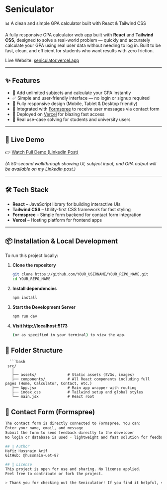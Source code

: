 # Seniculator
📊 A clean and simple GPA calculator built with React &amp; Tailwind CSS

A fully responsive GPA calculator web app built with **React** and **Tailwind CSS**, designed to solve a real-world problem — quickly and accurately calculate your GPA using real user data without needing to log in. Built to be fast, clean, and efficient for students who want results with zero friction.

Live Website: [seniculator.vercel.app](https://seniculator.vercel.app/)

---

## ✨ Features

- 🔢 Add unlimited subjects and calculate your GPA instantly  
- ✅ Simple and user-friendly interface — no login or signup required  
- 📱 Fully responsive design (Mobile, Tablet & Desktop friendly)  
- 💌 Integrated with [Formspree](https://formspree.io/) to receive user messages via contact form  
- 🚀 Deployed on [Vercel](https://vercel.com/) for blazing fast access  
- 🧠 Real use-case solving for students and university users

---

## 🔗 Live Demo

👉 [Watch Full Demo (LinkedIn Post)](PUT_YOUR_LINK_HERE)

_(A 50-second walkthrough showing UI, subject input, and GPA output will be available on my LinkedIn post.)_

---

## 🛠️ Tech Stack

- **React** – JavaScript library for building interactive UIs  
- **Tailwind CSS** – Utility-first CSS framework for fast styling  
- **Formspree** – Simple form backend for contact form integration  
- **Vercel** – Hosting platform for frontend apps

---

## 📦 Installation & Local Development

To run this project locally:

1. **Clone the repository**
   ```bash
   git clone https://github.com/YOUR_USERNAME/YOUR_REPO_NAME.git
   cd YOUR_REPO_NAME
2. **Install dependencies**  
   ```bash
   npm install

3. **Start the Development Server**  
   ```bash
   npm run dev

4. **Visit http://localhost:5173**
    ```bash
    (or as specified in your terminal) to view the app.

## 📁 Folder Structure
      ```bash
     src/
       │
       ├── assets/              # Static assets (SVGs, images)
       ├── components/          # All React components including full pages (Home, Calculator, Contact, etc.)
       ├── App.jsx              # Main app wrapper with routing
       ├── index.css            # Tailwind setup and global styles
       └── main.jsx             # React root

## 📮 Contact Form (Formspree)
   ```bash
  The contact form is directly connected to Formspree. You can:
  Enter your name, email, and message
  Submit the form to send feedback directly to the developer
  No login or database is used - lightweight and fast solution for feedback!

## 🧑 Author
Hafiz Hussnain Arif
GitHub: @hussnain-uet-87

## 📄 License
This project is open for use and sharing. No license applied.
Feel free to contribute or fork the project.

> Thank you for checking out the Seniculator! If you find it helpful, share it with friends or [connect with me on LinkedIn](> Thank you for checking out the GPA Calculator! If you find it helpful, share it with friends or [connect with me on LinkedIn](https://www.linkedin.com/in/hussnain-uet-87) to see more of my work.
